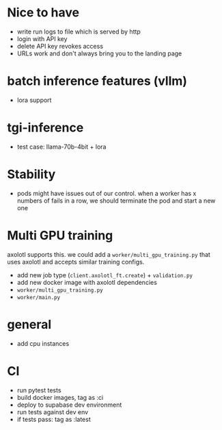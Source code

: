 # Nice to have
- write run logs to file which is served by http
- login with API key
- delete API key revokes access
- URLs work and don't always bring you to the landing page

# batch inference features (vllm)
- lora support

# tgi-inference
- test case: llama-70b-4bit + lora

# Stability
- pods might have issues out of our control. when a worker has x numbers of fails in a row, we should terminate the pod and start a new one

# Multi GPU training
axolotl supports this. we could add a `worker/multi_gpu_training.py` that uses axolotl and accepts similar training configs. 
- add new job type (`client.axolotl_ft.create`) + `validation.py`
- add new docker image with axolotl dependencies
- `worker/multi_gpu_training.py`
- `worker/main.py`

# general
- add cpu instances

# CI
- run pytest tests
- build docker images, tag as :ci
- deploy to supabase dev environment
- run tests against dev env
- if tests pass: tag as :latest
